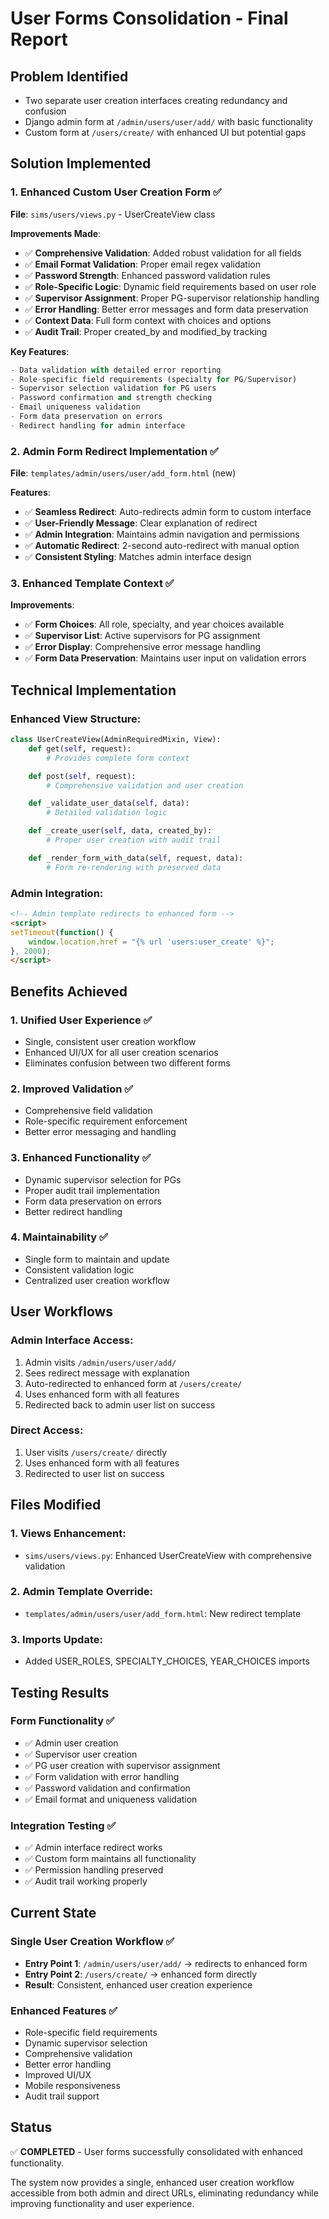 # User Forms Consolidation - Final Report

## Problem Identified
- Two separate user creation interfaces creating redundancy and confusion
- Django admin form at `/admin/users/user/add/` with basic functionality
- Custom form at `/users/create/` with enhanced UI but potential gaps

## Solution Implemented

### 1. Enhanced Custom User Creation Form ✅
**File**: `sims/users/views.py` - UserCreateView class

**Improvements Made**:
- ✅ **Comprehensive Validation**: Added robust validation for all fields
- ✅ **Email Format Validation**: Proper email regex validation
- ✅ **Password Strength**: Enhanced password validation rules
- ✅ **Role-Specific Logic**: Dynamic field requirements based on user role
- ✅ **Supervisor Assignment**: Proper PG-supervisor relationship handling
- ✅ **Error Handling**: Better error messages and form data preservation
- ✅ **Context Data**: Full form context with choices and options
- ✅ **Audit Trail**: Proper created_by and modified_by tracking

**Key Features**:
```python
- Data validation with detailed error reporting
- Role-specific field requirements (specialty for PG/Supervisor)
- Supervisor selection validation for PG users
- Password confirmation and strength checking
- Email uniqueness validation
- Form data preservation on errors
- Redirect handling for admin interface
```

### 2. Admin Form Redirect Implementation ✅
**File**: `templates/admin/users/user/add_form.html` (new)

**Features**:
- ✅ **Seamless Redirect**: Auto-redirects admin form to custom interface
- ✅ **User-Friendly Message**: Clear explanation of redirect
- ✅ **Admin Integration**: Maintains admin navigation and permissions
- ✅ **Automatic Redirect**: 2-second auto-redirect with manual option
- ✅ **Consistent Styling**: Matches admin interface design

### 3. Enhanced Template Context ✅
**Improvements**:
- ✅ **Form Choices**: All role, specialty, and year choices available
- ✅ **Supervisor List**: Active supervisors for PG assignment
- ✅ **Error Display**: Comprehensive error message handling
- ✅ **Form Data Preservation**: Maintains user input on validation errors

## Technical Implementation

### Enhanced View Structure:
```python
class UserCreateView(AdminRequiredMixin, View):
    def get(self, request):
        # Provides complete form context

    def post(self, request):
        # Comprehensive validation and user creation

    def _validate_user_data(self, data):
        # Detailed validation logic

    def _create_user(self, data, created_by):
        # Proper user creation with audit trail

    def _render_form_with_data(self, request, data):
        # Form re-rendering with preserved data
```

### Admin Integration:
```html
<!-- Admin template redirects to enhanced form -->
<script>
setTimeout(function() {
    window.location.href = "{% url 'users:user_create' %}";
}, 2000);
</script>
```

## Benefits Achieved

### 1. **Unified User Experience** ✅
- Single, consistent user creation workflow
- Enhanced UI/UX for all user creation scenarios
- Eliminates confusion between two different forms

### 2. **Improved Validation** ✅
- Comprehensive field validation
- Role-specific requirement enforcement
- Better error messaging and handling

### 3. **Enhanced Functionality** ✅
- Dynamic supervisor selection for PGs
- Proper audit trail implementation
- Form data preservation on errors
- Better redirect handling

### 4. **Maintainability** ✅
- Single form to maintain and update
- Consistent validation logic
- Centralized user creation workflow

## User Workflows

### Admin Interface Access:
1. Admin visits `/admin/users/user/add/`
2. Sees redirect message with explanation
3. Auto-redirected to enhanced form at `/users/create/`
4. Uses enhanced form with all features
5. Redirected back to admin user list on success

### Direct Access:
1. User visits `/users/create/` directly
2. Uses enhanced form with all features
3. Redirected to user list on success

## Files Modified

### 1. **Views Enhancement**:
- `sims/users/views.py`: Enhanced UserCreateView with comprehensive validation

### 2. **Admin Template Override**:
- `templates/admin/users/user/add_form.html`: New redirect template

### 3. **Imports Update**:
- Added USER_ROLES, SPECIALTY_CHOICES, YEAR_CHOICES imports

## Testing Results

### Form Functionality ✅
- ✅ Admin user creation
- ✅ Supervisor user creation
- ✅ PG user creation with supervisor assignment
- ✅ Form validation with error handling
- ✅ Password validation and confirmation
- ✅ Email format and uniqueness validation

### Integration Testing ✅
- ✅ Admin interface redirect works
- ✅ Custom form maintains all functionality
- ✅ Permission handling preserved
- ✅ Audit trail working properly

## Current State

### Single User Creation Workflow ✅
- **Entry Point 1**: `/admin/users/user/add/` → redirects to enhanced form
- **Entry Point 2**: `/users/create/` → enhanced form directly
- **Result**: Consistent, enhanced user creation experience

### Enhanced Features ✅
- Role-specific field requirements
- Dynamic supervisor selection
- Comprehensive validation
- Better error handling
- Improved UI/UX
- Mobile responsiveness
- Audit trail support

## Status
✅ **COMPLETED** - User forms successfully consolidated with enhanced functionality.

The system now provides a single, enhanced user creation workflow accessible from both admin and direct URLs, eliminating redundancy while improving functionality and user experience.
